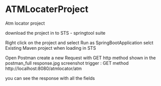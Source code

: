 # ATMLocaterProject
Atm locator project

download the project in to STS - springtool suite

Right click on the project and select Run as SpringBootApplication
selct Existing Maven project when loading in STS

Open Postman
 create a new Request with GET http method shown in the postman_full response.jpg
  screenshot
  trigger : GET method
  http://localhost:8080/atmlocator/atm
  
  you can see the response with all the fields
  


